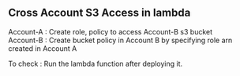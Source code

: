 <h2> Cross Account S3 Access in lambda </h2>

Account-A : Create role, policy to access Account-B s3 bucket <br>
Account-B : Create bucket policy in Account B by specifying role arn created in Account A<br>

To check :
     Run the lambda function after deploying it.

